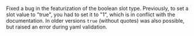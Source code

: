 Fixed a bug in the featurization of the boolean slot type. Previously, to set a slot value to "true", 
you had to set it to "1", which is in conflict with the documentation. In older versions `true` 
(without quotes) was also possible, but raised an error during yaml validation. 
